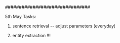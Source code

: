 ###############################

5th May Tasks:

1. sentence retrieval -- adjust parameters (everyday)

2. entity extraction !!!